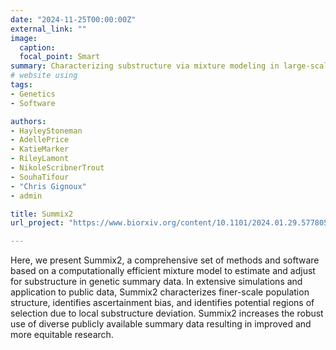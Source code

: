 ```yaml
---
date: "2024-11-25T00:00:00Z"
external_link: ""
image:
  caption: 
  focal_point: Smart
summary: Characterizing substructure via mixture modeling in large-scale genetic summary statistics
# website using 
tags:
- Genetics
- Software

authors: 
- HayleyStoneman
- AdellePrice
- KatieMarker
- RileyLamont
- NikoleScribnerTrout
- SouhaTifour
- "Chris Gignoux"
- admin

title: Summix2
url_project: "https://www.biorxiv.org/content/10.1101/2024.01.29.577805v3"

---
```


Here, we present Summix2, a comprehensive set of methods and software based on a computationally efficient mixture model to estimate and adjust for substructure in genetic summary data. In extensive simulations and application to public data, Summix2 characterizes finer-scale population structure, identifies ascertainment bias, and identifies potential regions of selection due to local substructure deviation. Summix2 increases the robust use of diverse publicly available summary data resulting in improved and more equitable research.
